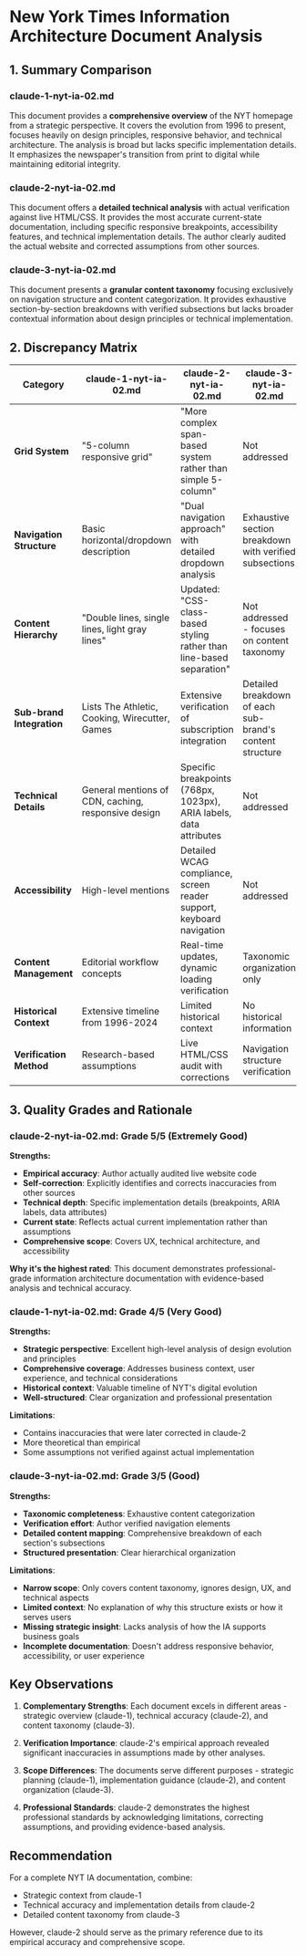 # New York Times Information Architecture Document Analysis

## 1. Summary Comparison

### claude-1-nyt-ia-02.md
This document provides a **comprehensive overview** of the NYT homepage from a strategic perspective. It covers the evolution from 1996 to present, focuses heavily on design principles, responsive behavior, and technical architecture. The analysis is broad but lacks specific implementation details. It emphasizes the newspaper's transition from print to digital while maintaining editorial integrity.

### claude-2-nyt-ia-02.md
This document offers a **detailed technical analysis** with actual verification against live HTML/CSS. It provides the most accurate current-state documentation, including specific responsive breakpoints, accessibility features, and technical implementation details. The author clearly audited the actual website and corrected assumptions from other sources.

### claude-3-nyt-ia-02.md
This document presents a **granular content taxonomy** focusing exclusively on navigation structure and content categorization. It provides exhaustive section-by-section breakdowns with verified subsections but lacks broader contextual information about design principles or technical implementation.

## 2. Discrepancy Matrix

| Category | claude-1-nyt-ia-02.md | claude-2-nyt-ia-02.md | claude-3-nyt-ia-02.md |
|----------|------------------------|------------------------|------------------------|
| **Grid System** | "5-column responsive grid" | "More complex span-based system rather than simple 5-column" | Not addressed |
| **Navigation Structure** | Basic horizontal/dropdown description | "Dual navigation approach" with detailed dropdown analysis | Exhaustive section breakdown with verified subsections |
| **Content Hierarchy** | "Double lines, single lines, light gray lines" | Updated: "CSS-class-based styling rather than line-based separation" | Not addressed - focuses on content taxonomy |
| **Sub-brand Integration** | Lists The Athletic, Cooking, Wirecutter, Games | Extensive verification of subscription integration | Detailed breakdown of each sub-brand's content structure |
| **Technical Details** | General mentions of CDN, caching, responsive design | Specific breakpoints (768px, 1023px), ARIA labels, data attributes | Not addressed |
| **Accessibility** | High-level mentions | Detailed WCAG compliance, screen reader support, keyboard navigation | Not addressed |
| **Content Management** | Editorial workflow concepts | Real-time updates, dynamic loading verification | Taxonomic organization only |
| **Historical Context** | Extensive timeline from 1996-2024 | Limited historical context | No historical information |
| **Verification Method** | Research-based assumptions | Live HTML/CSS audit with corrections | Navigation structure verification |

## 3. Quality Grades and Rationale

### claude-2-nyt-ia-02.md: **Grade 5/5** (Extremely Good)
**Strengths:**
- **Empirical accuracy**: Author actually audited live website code
- **Self-correction**: Explicitly identifies and corrects inaccuracies from other sources
- **Technical depth**: Specific implementation details (breakpoints, ARIA labels, data attributes)
- **Current state**: Reflects actual current implementation rather than assumptions
- **Comprehensive scope**: Covers UX, technical architecture, and accessibility

**Why it's the highest rated**: This document demonstrates professional-grade information architecture documentation with evidence-based analysis and technical accuracy.

### claude-1-nyt-ia-02.md: **Grade 4/5** (Very Good)
**Strengths:**
- **Strategic perspective**: Excellent high-level analysis of design evolution and principles
- **Comprehensive coverage**: Addresses business context, user experience, and technical considerations
- **Historical context**: Valuable timeline of NYT's digital evolution
- **Well-structured**: Clear organization and professional presentation

**Limitations**: 
- Contains inaccuracies that were later corrected in claude-2
- More theoretical than empirical
- Some assumptions not verified against actual implementation

### claude-3-nyt-ia-02.md: **Grade 3/5** (Good)
**Strengths:**
- **Taxonomic completeness**: Exhaustive content categorization
- **Verification effort**: Author verified navigation elements
- **Detailed content mapping**: Comprehensive breakdown of each section's subsections
- **Structured presentation**: Clear hierarchical organization

**Limitations**:
- **Narrow scope**: Only covers content taxonomy, ignores design, UX, and technical aspects
- **Limited context**: No explanation of why this structure exists or how it serves users
- **Missing strategic insight**: Lacks analysis of how the IA supports business goals
- **Incomplete documentation**: Doesn't address responsive behavior, accessibility, or user experience

## Key Observations

1. **Complementary Strengths**: Each document excels in different areas - strategic overview (claude-1), technical accuracy (claude-2), and content taxonomy (claude-3).

2. **Verification Importance**: claude-2's empirical approach revealed significant inaccuracies in assumptions made by other analyses.

3. **Scope Differences**: The documents serve different purposes - strategic planning (claude-1), implementation guidance (claude-2), and content organization (claude-3).

4. **Professional Standards**: claude-2 demonstrates the highest professional standards by acknowledging limitations, correcting assumptions, and providing evidence-based analysis.

## Recommendation

For a complete NYT IA documentation, combine:
- Strategic context from claude-1
- Technical accuracy and implementation details from claude-2  
- Detailed content taxonomy from claude-3

However, claude-2 should serve as the primary reference due to its empirical accuracy and comprehensive scope.